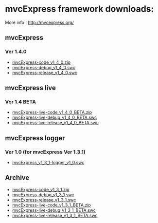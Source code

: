 mvcExpress framework downloads:
====================

 More info : http://mvcexpress.org/


mvcExpress
----------

### Ver 1.4.0

* [mvcExpress-code_v1_4_0.zip](https://github.com/MindScriptAct/mvcExpress-downloads/raw/master/mvcExpress-framework/mvcExpress-code_v1_4_0.zip)
* [mvcExpress-debug_v1_4_0.swc](https://github.com/MindScriptAct/mvcExpress-downloads/raw/master/mvcExpress-framework/mvcExpress-debug_v1_4_0.swc)
* [mvcExpress-release_v1_4_0.swc](https://github.com/MindScriptAct/mvcExpress-downloads/raw/master/mvcExpress-framework/mvcExpress-release_v1_4_0.swc)

mvcExpress live
---------------

### Ver 1.4 BETA

* [mvcExpress-live-code_v1_4_0_BETA.zip](https://github.com/MindScriptAct/mvcExpress-downloads/raw/master/mvcExpress-live-framework/mvcExpress-live-code-_v1_4_0_BETA.zip)
* [mvcExpress-live-debug_v1_4_0_BETA.swc](https://github.com/MindScriptAct/mvcExpress-downloads/raw/master/mvcExpress-live-framework/mvcExpress-live-debug_v1_4_0_BETA.swc)
* [mvcExpress-live-release_v1_4_0_BETA.swc](https://github.com/MindScriptAct/mvcExpress-downloads/raw/master/mvcExpress-live-framework/mvcExpress-live-release_v1_4_0_BETA.swc)


mvcExpress logger 
------------------

### Ver 1.0   (for mvcExpress Ver 1.3.1)

* [mvcExpress_v1_3_1-logger_v1_0.swc](https://github.com/MindScriptAct/mvcExpress-downloads/raw/master/mvcExpress-logger/mvcExpress_v1_3_1-logger_v1_0.swc)




Archive 
-------

* [mvcExpress-code_v1_3_1.zip](https://github.com/MindScriptAct/mvcExpress-downloads/raw/master/mvcExpress-framework/mvcExpress-code_v1_3_1.zip)
* [mvcExpress-debug_v1_3_1.swc](https://github.com/MindScriptAct/mvcExpress-downloads/raw/master/mvcExpress-framework/mvcExpress-debug_v1_3_1.swc)
* [mvcExpress-release_v1_3_1.swc](https://github.com/MindScriptAct/mvcExpress-downloads/raw/master/mvcExpress-framework/mvcExpress-release_v1_3_1.swc)
* [mvcExpress-live-code_v1_3_1_BETA.zip](https://github.com/MindScriptAct/mvcExpress-downloads/raw/master/mvcExpress-live-framework/mvcExpress-live-code-_v1_3_1_BETA.zip)
* [mvcExpress-live-debug_v1_3_1_BETA.swc](https://github.com/MindScriptAct/mvcExpress-downloads/raw/master/mvcExpress-live-framework/mvcExpress-live-debug_v1_3_1_BETA.swc)
* [mvcExpress-live-release_v1_3_1_BETA.swc](https://github.com/MindScriptAct/mvcExpress-downloads/raw/master/mvcExpress-live-framework/mvcExpress-live-release_v1_3_1_BETA.swc)
